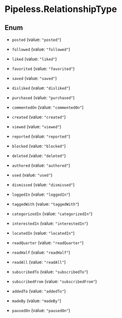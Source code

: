# Pipeless.RelationshipType

## Enum


* `posted` (value: `"posted"`)

* `followed` (value: `"followed"`)

* `liked` (value: `"liked"`)

* `favorited` (value: `"favorited"`)

* `saved` (value: `"saved"`)

* `disliked` (value: `"disliked"`)

* `purchased` (value: `"purchased"`)

* `commentedOn` (value: `"commentedOn"`)

* `created` (value: `"created"`)

* `viewed` (value: `"viewed"`)

* `reported` (value: `"reported"`)

* `blocked` (value: `"blocked"`)

* `deleted` (value: `"deleted"`)

* `authored` (value: `"authored"`)

* `used` (value: `"used"`)

* `dismissed` (value: `"dismissed"`)

* `loggedIn` (value: `"loggedIn"`)

* `taggedWith` (value: `"taggedWith"`)

* `categorizedIn` (value: `"categorizedIn"`)

* `interestedIn` (value: `"interestedIn"`)

* `locatedIn` (value: `"locatedIn"`)

* `readQuarter` (value: `"readQuarter"`)

* `readHalf` (value: `"readHalf"`)

* `readAll` (value: `"readAll"`)

* `subscribedTo` (value: `"subscribedTo"`)

* `subscribedFrom` (value: `"subscribedFrom"`)

* `addedTo` (value: `"addedTo"`)

* `madeBy` (value: `"madeBy"`)

* `pausedOn` (value: `"pausedOn"`)


